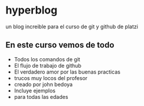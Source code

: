 # hyperblog
un blog increible para el curso de git y github de platzi

## En este curso vemos de todo
* Todos los comandos de git
* El flujo de trabajo de github
* El verdadero amor por las buenas practicas
* trucos muy locos del profesor
* creado por john bedoya
* Incluye ejemplos 
* para todas las edades